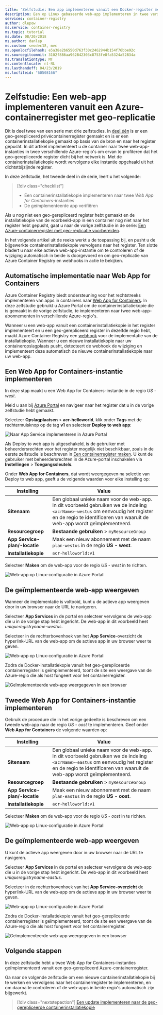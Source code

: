 ```yaml
---
title: 'Zelfstudie: Een app implementeren vanuit een Docker-register met geo-replicatie in Azure'
description: Een op Linux gebaseerde web-app implementeren in twee verschillende Azure-regio's met behulp van een containerinstallatiekopie van een Azure-containerregister met geo-replicatie. Deel twee van een serie van drie.
services: container-registry
author: dlepow
ms.service: container-registry
ms.topic: tutorial
ms.date: 08/20/2018
ms.author: danlep
ms.custom: seodec18, mvc
ms.openlocfilehash: e5a38e2b6550d763f30c2462944b154f76bbe92c
ms.sourcegitcommit: 3102f886aa962842303c8753fe8fa5324a52834a
ms.translationtype: MT
ms.contentlocale: nl-NL
ms.lasthandoff: 04/23/2019
ms.locfileid: "60508166"
---
```

# <a name="tutorial-deploy-a-web-app-from-a-geo-replicated-azure-container-registry"></a>Zelfstudie: Een web-app implementeren vanuit een Azure-containerregister met geo-replicatie

Dit is deel twee van een serie met drie zelfstudies. In [deel één](container-registry-tutorial-prepare-registry.md) is er een geo-gerepliceerd privécontainerregister gemaakt en is er een containerinstallatiekopie gemaakt op basis van de bron en naar het register gepusht. In dit artikel implementeert u de container naar twee web-app-instanties in twee verschillende Azure-regio's om ervan te profiteren dat het geo-gerepliceerde register dicht bij het netwerk is. Met de containerinstallatiekopie wordt vervolgens elke instantie opgehaald uit het dichtstbijzijnde register.

In deze zelfstudie, het tweede deel in de serie, leert u het volgende:

> [!div class="checklist"]
> * Een containerinstallatiekopie implementeren naar twee *Web App for Containers*-instanties
> * De geïmplementeerde app verifiëren

Als u nog niet een geo-gerepliceerd register hebt gemaakt en de installatiekopie van de voorbeeld-app in een container nog niet naar het register hebt gepusht, gaat u naar de vorige zelfstudie in de serie: [Een Azure-containerregister met geo-replicatie voorbereiden](container-registry-tutorial-prepare-registry.md).

In het volgende artikel uit de reeks werkt u de toepassing bij, en pusht u de bijgewerkte containerinstallatiekopie vervolgens naar het register. Ten slotte bladert u naar elke actieve web-app-instantie om te controleren of de wijziging automatisch in beide is doorgevoerd en om geo-replicatie van Azure Container Registry en webhooks in actie te bekijken.

## <a name="automatic-deployment-to-web-apps-for-containers"></a>Automatische implementatie naar Web App for Containers

Azure Container Registry biedt ondersteuning voor het rechtstreeks implementeren van apps in containers naar [Web App for Containers](../app-service/containers/index.yml). In deze zelfstudie gebruikt u Azure Portal om de containerinstallatiekopie die is gemaakt in de vorige zelfstudie, te implementeren naar twee web-app-abonnementen in verschillende Azure-regio's.

Wanneer u een web-app vanuit een containerinstallatiekopie in het register implementeert en u een geo-gerepliceerd register in dezelfde regio hebt, maakt Azure Container Registry een [webhook](container-registry-webhook.md) voor de implementatie van de installatiekopie. Wanneer u een nieuwe installatiekopie naar uw containeropslagplaats pusht, detecteert de webhook de wijziging en implementeert deze automatisch de nieuwe containerinstallatiekopie naar uw web-app.

## <a name="deploy-a-web-app-for-containers-instance"></a>Een Web App for Containers-instantie implementeren

In deze stap maakt u een Web App for Containers-instantie in de regio *US - west*.

Meld u aan bij [Azure Portal](https://portal.azure.com) en navigeer naar het register dat u in de vorige zelfstudie hebt gemaakt.

Selecteer **Opslagplaatsen** > **acr-helloworld**, klik onder **Tags** met de rechtermuisknop op de tag **v1** en selecteer **Deploy to web app**:

![Naar App Service implementeren in Azure Portal][deploy-app-portal-01]

Als Deploy to web app is uitgeschakeld, is de gebruiker met beheerdersrechten voor het register mogelijk niet beschikbaar, zoals in de eerste zelfstudie is beschreven in [Een containerregister maken](container-registry-tutorial-prepare-registry.md#create-a-container-registry). U kunt de gebruiker met beheerdersrechten in de Azure-portal inschakelen via **Instellingen** > **Toegangssleutels**.

Onder **Web App for Containers**, dat wordt weergegeven na selectie van Deploy to web app, geeft u de volgende waarden voor elke instelling op:

| Instelling | Value |
|---|---|
| **Sitenaam** | Een globaal unieke naam voor de web-app. In dit voorbeeld gebruiken we de indeling `<acrName>-westus` om eenvoudig het register en de regio te identificeren van waaruit de web-app wordt geïmplementeerd. |
| **Resourcegroep** | **Bestaande gebruiken** > `myResourceGroup` |
| **App Service-plan/-locatie** | Maak een nieuw abonnement met de naam `plan-westus` in de regio **US - west**. |
| **Installatiekopie** | `acr-helloworld:v1`

Selecteer **Maken** om de web-app voor de regio *US - west* in te richten.

![Web-app op Linux-configuratie in Azure Portal][deploy-app-portal-02]

## <a name="view-the-deployed-web-app"></a>De geïmplementeerde web-app weergeven

Wanneer de implementatie is voltooid, kunt u de actieve app weergeven door in uw browser naar de URL te navigeren.

Selecteer **App Services** in de portal en selecteer vervolgens de web-app die u in de vorige stap hebt ingericht. De web-app in dit voorbeeld heet *uniqueregistryname-westus*.

Selecteer in de rechterbovenhoek van het **App Service**-overzicht de hyperlink-URL van de web-app om de actieve app in uw browser weer te geven.

![Web-app op Linux-configuratie in Azure Portal][deploy-app-portal-04]

Zodra de Docker-installatiekopie vanuit het geo-gerepliceerde containerregister is geïmplementeerd, toont de site een weergave van de Azure-regio die als host fungeert voor het containerregister.

![Geïmplementeerde web-app weergegeven in een browser][deployed-app-westus]

## <a name="deploy-second-web-app-for-containers-instance"></a>Tweede Web App for Containers-instantie implementeren

Gebruik de procedure die in het vorige gedeelte is beschreven om een tweede web-app naar de regio *US - oost* te implementeren. Geef onder **Web App for Containers** de volgende waarden op:

| Instelling | Value |
|---|---|
| **Sitenaam** | Een globaal unieke naam voor de web-app. In dit voorbeeld gebruiken we de indeling `<acrName>-eastus` om eenvoudig het register en de regio te identificeren van waaruit de web-app wordt geïmplementeerd. |
| **Resourcegroep** | **Bestaande gebruiken** > `myResourceGroup` |
| **App Service-plan/-locatie** | Maak een nieuw abonnement met de naam `plan-eastus` in de regio **US - oost**. |
| **Installatiekopie** | `acr-helloworld:v1`

Selecteer **Maken** om de web-app voor de regio *US - oost* in te richten.

![Web-app op Linux-configuratie in Azure Portal][deploy-app-portal-06]

## <a name="view-the-deployed-web-app"></a>De geïmplementeerde web-app weergeven

U kunt de actieve app weergeven door in uw browser naar de URL te navigeren.

Selecteer **App Services** in de portal en selecteer vervolgens de web-app die u in de vorige stap hebt ingericht. De web-app in dit voorbeeld heet *uniqueregistryname-eastus*.

Selecteer in de rechterbovenhoek van het **App Service-overzicht** de hyperlink-URL van de web-app om de actieve app in uw browser weer te geven.

![Web-app op Linux-configuratie in Azure Portal][deploy-app-portal-07]

Zodra de Docker-installatiekopie vanuit het geo-gerepliceerde containerregister is geïmplementeerd, toont de site een weergave van de Azure-regio die als host fungeert voor het containerregister.

![Geïmplementeerde web-app weergegeven in een browser][deployed-app-eastus]

## <a name="next-steps"></a>Volgende stappen

In deze zelfstudie hebt u twee Web App for Containers-instanties geïmplementeerd vanuit een geo-gerepliceerd Azure-containerregister.

Ga naar de volgende zelfstudie om een nieuwe containerinstallatiekopie bij te werken en vervolgens naar het containerregister te implementeren, en om daarna te controleren of de web-apps in beide regio's automatisch zijn bijgewerkt.

> [!div class="nextstepaction"]
> [Een update implementeren naar de geo-gerepliceerde containerinstallatiekopie](./container-registry-tutorial-deploy-update.md)

<!-- IMAGES -->
[deploy-app-portal-01]: ./media/container-registry-tutorial-deploy-app/deploy-app-portal-01.png
[deploy-app-portal-02]: ./media/container-registry-tutorial-deploy-app/deploy-app-portal-02.png
[deploy-app-portal-03]: ./media/container-registry-tutorial-deploy-app/deploy-app-portal-03.png
[deploy-app-portal-04]: ./media/container-registry-tutorial-deploy-app/deploy-app-portal-04.png
[deploy-app-portal-05]: ./media/container-registry-tutorial-deploy-app/deploy-app-portal-05.png
[deploy-app-portal-06]: ./media/container-registry-tutorial-deploy-app/deploy-app-portal-06.png
[deploy-app-portal-07]: ./media/container-registry-tutorial-deploy-app/deploy-app-portal-07.png
[deployed-app-westus]: ./media/container-registry-tutorial-deploy-app/deployed-app-westus.png
[deployed-app-eastus]: ./media/container-registry-tutorial-deploy-app/deployed-app-eastus.png